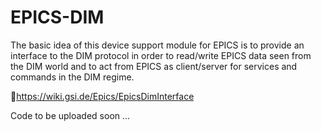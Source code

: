 EPICS-DIM
=========

The basic idea of this device support module for EPICS is to provide an interface to the DIM protocol in order to read/write EPICS data seen from the DIM world and to act from EPICS as client/server for services and commands in the DIM regime. 


https://wiki.gsi.de/Epics/EpicsDimInterface


Code to be uploaded soon ...
